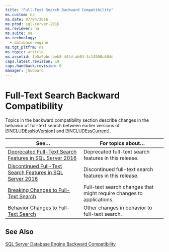```yaml
---
title: "Full-Text Search Backward Compatibility"
ms.custom: na
ms.date: 07/04/2016
ms.prod: sql-server-2016
ms.reviewer: na
ms.suite: na
ms.technology: 
  - database-engine
ms.tgt_pltfrm: na
ms.topic: article
ms.assetid: 1b5a9bbc-beb8-44fd-ab03-4c14908c604c
caps.latest.revision: 19
caps.handback.revision: 0
manager: jhubbard
---
```

# Full-Text Search Backward Compatibility
Topics in the backward compatibility section describe changes in the behavior of full-text search between earlier versions of [!INCLUDE[ssNoVersion](../../Topics/TopicNameContainA/tokens/ssNoVersion_md.md)] and [!INCLUDE[ssCurrent](../../Topics/TopicNameContainA/tokens/ssCurrent_md.md)].  
  
|See…|For topics about…|  
|----------|-----------------------|  
|[Deprecated Full-Text Search Features in SQL Server 2016](../../Topics/TopicNameNotContainA/Deprecated-Full-Text-Search-Features-in-SQL-Server-2016.md)|Deprecated full-text search features in this release.|  
|[Discontinued Full-Text Search Features in SQL Server 2016](../../Topics/TopicNameNotContainA/Discontinued-Full-Text-Search-Features-in-SQL-Server-2016.md)|Discontinued full-text search features in this release.|  
|[Breaking Changes to Full-Text Search](../../Topics/TopicNameNotContainA/Breaking-Changes-to-Full-Text-Search.md)|Full-text search changes that might require changes to applications.|  
|[Behavior Changes to Full-Text Search](../../Topics/TopicNameNotContainA/Behavior-Changes-to-Full-Text-Search.md)|Other changes in behavior to full-text search.|  
  
## See Also  
 [SQL Server Database Engine Backward Compatibility](../../Topics/TopicNameNotContainA/SQL-Server-Database-Engine-Backward-Compatibility.md)